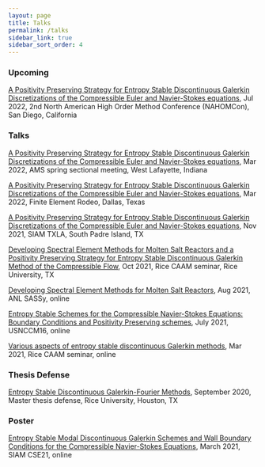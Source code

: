 ```yaml
---
layout: page
title: Talks 
permalink: /talks
sidebar_link: true 
sidebar_sort_order: 4
---
```


### Upcoming

[A Positivity Preserving Strategy for Entropy Stable Discontinuous Galerkin Discretizations of the Compressible Euler
and Navier-Stokes equations](), Jul 2022, 2nd North American High Order Method Conference (NAHOMCon), San Diego, California

### Talks

[A Positivity Preserving Strategy for Entropy Stable Discontinuous Galerkin Discretizations of the Compressible Euler
and Navier-Stokes equations](pdf/AMS_Spring_Central_Mar_2021.pdf), Mar 2022, AMS spring sectional meeting, West Lafayette, Indiana

[A Positivity Preserving Strategy for Entropy Stable Discontinuous Galerkin Discretizations of the Compressible Euler
and Navier-Stokes equations](pdf/FEM_Rodeo_Mar_2022.pdf), Mar 2022, Finite Element Rodeo, Dallas, Texas 


[A Positivity Preserving Strategy for Entropy Stable Discontinuous Galerkin Discretizations of the Compressible Euler
and Navier-Stokes equations](pdf/SIAM_TXLA_Nov_2021.pdf), Nov 2021, SIAM TXLA, South Padre Island, TX

[Developing Spectral Element Methods for Molten Salt Reactors and a Positivity Preserving Strategy for Entropy Stable Discontinuous Galerkin Method of the Compressible Flow](), Oct 2021, Rice CAAM seminar, Rice University, TX

[Developing Spectral Element Methods for Molten Salt Reactors](pdf/SASSy_Yimin.pdf), Aug 2021, ANL SASSy, online

[Entropy Stable Schemes for the Compressible Navier-Stokes Equations: Boundary Conditions and Positivity Preserving
schemes](pdf/USNCCM_Jul_2021_presentation.pdf), July 2021, USNCCM16, online

[Various aspects of entropy stable discontinuous Galerkin methods](), Mar
2021, Rice CAAM seminar, online


### Thesis Defense

[Entropy Stable Discontinuous Galerkin-Fourier Methods](pdf/Master_Thesis_presentation-final-draft.pdf), September 2020, Master thesis defense, Rice University, Houston,
TX

### Poster

[Entropy Stable Modal Discontinuous Galerkin Schemes and Wall Boundary Conditions for the Compressible Navier-Stokes
Equations](pdf/CSE21_poster.pdf), March 2021, SIAM CSE21, online 

